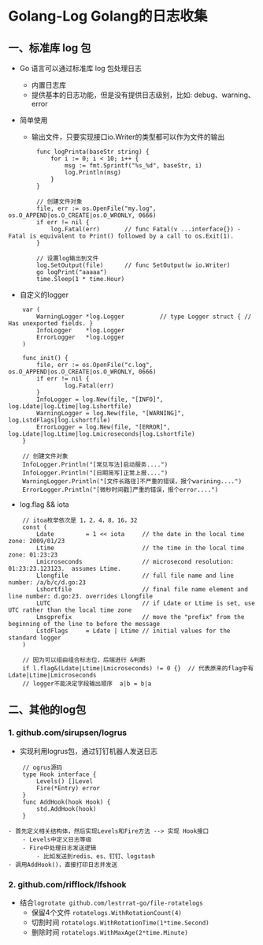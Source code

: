 # Golang-Log  Golang的日志收集

## 一、标准库 log 包
- Go 语言可以通过标准库 log 包处理日志
	- 内置日志库
	- 提供基本的日志功能，但是没有提供日志级别，比如: debug、warning、error

- 简单使用
	- 输出文件，只要实现接口io.Writer的类型都可以作为文件的输出
```
		func logPrinta(baseStr string) {
			for i := 0; i < 10; i++ {
				msg := fmt.Sprintf("%s_%d", baseStr, i)
				log.Println(msg)
			}
		}
		
		// 创建文件对象
		file, err := os.OpenFile("my.log", os.O_APPEND|os.O_CREATE|os.O_WRONLY, 0666)
		if err != nil {
			log.Fatal(err)       // func Fatal(v ...interface{}) - Fatal is equivalent to Print() followed by a call to os.Exit(1).
		}
		
		// 设置log输出到文件
		log.SetOutput(file)      // func SetOutput(w io.Writer)
		go logPrint("aaaaa")
		time.Sleep(1 * time.Hour)
```

- 自定义的logger
```
	var (
		WarningLogger *log.Logger          // type Logger struct { // Has unexported fields. }
		InfoLogger    *log.Logger
		ErrorLogger   *log.Logger
	)
	
	func init() {
		file, err := os.OpenFile("c.log", os.O_APPEND|os.O_CREATE|os.O_WRONLY, 0666)
		if err != nil {
				log.Fatal(err)
		}
		InfoLogger = log.New(file, "[INFO]", log.Ldate|log.Ltime|log.Lshortfile)
		WarningLogger = log.New(file, "[WARNING]", log.LstdFlags|log.Lshortfile)
		ErrorLogger = log.New(file, "[ERROR]", log.Ldate|log.Ltime|log.Lmicroseconds|log.Lshortfile)
	}
	
    // 创建文件对象
    InfoLogger.Println("[常见写法]启动服务....")
    InfoLogger.Println("[日期简写]正常上报....")
    WarningLogger.Println("[文件长路径]不严重的错误，报个warining....")
    ErrorLogger.Println("[微秒时间戳]严重的错误，报个error....")
```

- log.flag && iota
```
	// itoa枚举依次是 1，2，4，8，16，32
	const (
		Ldate         = 1 << iota     // the date in the local time zone: 2009/01/23
		Ltime                         // the time in the local time zone: 01:23:23
		Lmicroseconds                 // microsecond resolution: 01:23:23.123123.  assumes Ltime.
		Llongfile                     // full file name and line number: /a/b/c/d.go:23
		Lshortfile                    // final file name element and line number: d.go:23. overrides Llongfile
		LUTC                          // if Ldate or Ltime is set, use UTC rather than the local time zone
		Lmsgprefix                    // move the "prefix" from the beginning of the line to before the message
		LstdFlags     = Ldate | Ltime // initial values for the standard logger
	)
	
	// 因为可以组由组合标志位，后端进行 &判断
	if l.flag&(Ldate|Ltime|Lmicroseconds) != 0 {}  // 代表原来的flag中有Ldate|Ltime|Lmicroseconds
	// logger不能决定字段输出顺序  a|b = b|a
```

## 二、其他的log包

### 1. github.com/sirupsen/logrus
- 实现利用logrus包，通过钉钉机器人发送日志
```
	// ogrus源码
	type Hook interface {
		Levels() []Level
		Fire(*Entry) error
	}
	func AddHook(hook Hook) {
		std.AddHook(hook)
	}
```
	- 首先定义相关结构体，然后实现Levels和Fire方法 --> 实现 Hook接口
		- Levels中定义日志等级
		- Fire中处理日志发送逻辑
			- 比如发送到redis、es、钉钉、logstash
	- 调用AddHook()，直接打印日志并发送

### 2. github.com/rifflock/lfshook
- 结合`logrotate github.com/lestrrat-go/file-rotatelogs`
	- 保留4个文件 `rotatelogs.WithRotationCount(4)`
	- 切割时间 `rotatelogs.WithRotationTime(1*time.Second)`
	- 删除时间 `rotatelogs.WithMaxAge(2*time.Minute)`

